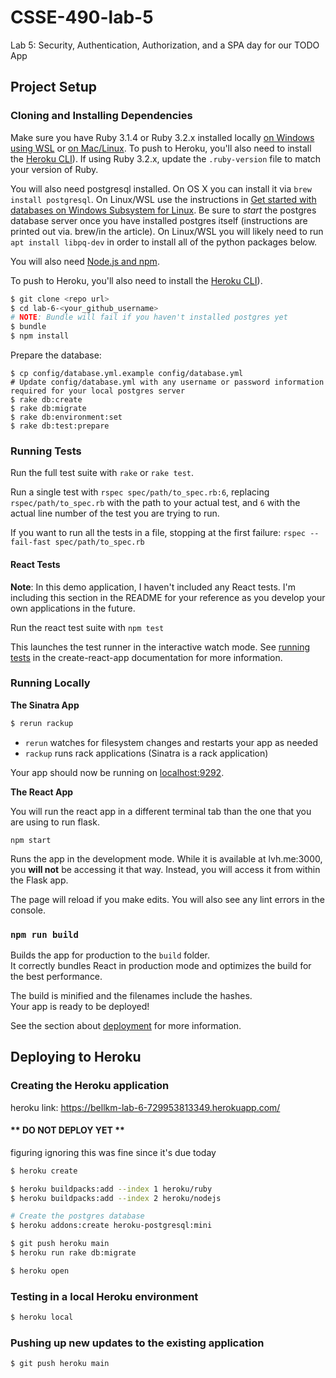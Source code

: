 # CSSE-490-lab-5

Lab 5: Security, Authentication, Authorization, and a SPA day for our TODO App

## Project Setup


### Cloning and Installing Dependencies

Make sure you have Ruby 3.1.4 or Ruby 3.2.x installed locally [on Windows using WSL](https://gorails.com/setup/windows/11) or [on Mac/Linux](https://www.ruby-lang.org/en/documentation/installation/). To push to Heroku, you'll also need to install the [Heroku CLI](https://devcenter.heroku.com/articles/heroku-cli)).  If using Ruby 3.2.x, update the `.ruby-version` file to match your version of Ruby.

You will also need postgresql installed.  On OS X you can install it via `brew install postgresql`.  On Linux/WSL use the instructions in [Get started with databases on Windows Subsystem for Linux](https://docs.microsoft.com/en-us/windows/wsl/tutorials/wsl-database).  Be sure to *start* the postgres database server once you have installed postgres itself (instructions are printed out via. brew/in the article).  On Linux/WSL you will likely need to run `apt install libpq-dev` in order to install all of the python packages below.

You will also need [Node.js and npm](https://docs.npmjs.com/downloading-and-installing-node-js-and-npm).

To push to Heroku, you'll also need to install the [Heroku CLI](https://devcenter.heroku.com/articles/heroku-cli)).

```sh
$ git clone <repo url>
$ cd lab-6-<your_github_username>
# NOTE: Bundle will fail if you haven't installed postgres yet
$ bundle
$ npm install
```

Prepare the database:
```
$ cp config/database.yml.example config/database.yml
# Update config/database.yml with any username or password information required for your local postgres server
$ rake db:create
$ rake db:migrate
$ rake db:environment:set
$ rake db:test:prepare
```

### Running Tests

Run the full test suite with `rake` or `rake test`.

Run a single test with `rspec spec/path/to_spec.rb:6`, replacing `rspec/path/to_spec.rb` with the path to your actual test, and `6` with the actual line number of the test you are trying to run.

If you want to run all the tests in a file, stopping at the first failure: `rspec --fail-fast spec/path/to_spec.rb`

#### React Tests

**Note**: In this demo application, I haven't included any React tests.  I'm including this section in the README for your reference as you develop your own applications in the future.

Run the react test suite with `npm test`

This launches the test runner in the interactive watch mode. See [running tests](https://facebook.github.io/create-react-app/docs/running-tests) in the create-react-app documentation for more information.

### Running Locally

**The Sinatra App**

```sh
$ rerun rackup
```

* `rerun` watches for filesystem changes and restarts your app as needed
* `rackup` runs rack applications (Sinatra is a rack application)

Your app should now be running on [localhost:9292](http://localhost:9292/).

**The React App**

You will run the react app in a different terminal tab than the one that you are using to run flask.

`npm start`

Runs the app in the development mode. While it is available at lvh.me:3000, you __will not__ be accessing it that way.  Instead, you will access it from within the Flask app.

The page will reload if you make edits.  You will also see any lint errors in the console.

### `npm run build`

Builds the app for production to the `build` folder.\
It correctly bundles React in production mode and optimizes the build for the best performance.

The build is minified and the filenames include the hashes.\
Your app is ready to be deployed!

See the section about [deployment](https://facebook.github.io/create-react-app/docs/deployment) for more information.

## Deploying to Heroku

### Creating the Heroku application

heroku link: https://bellkm-lab-6-729953813349.herokuapp.com/


#### ** DO NOT DEPLOY YET **
figuring ignoring this was fine since it's due today

```sh
$ heroku create

$ heroku buildpacks:add --index 1 heroku/ruby
$ heroku buildpacks:add --index 2 heroku/nodejs

# Create the postgres database
$ heroku addons:create heroku-postgresql:mini

$ git push heroku main
$ heroku run rake db:migrate

$ heroku open
```

### Testing in a local Heroku environment

```sh
$ heroku local
```

### Pushing up new updates to the existing application

```sh
$ git push heroku main
```
